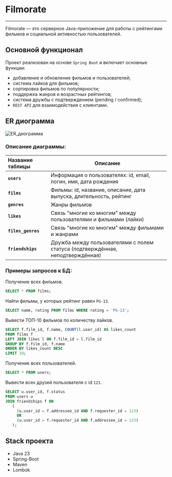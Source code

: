 # Filmorate
***
Filmorate — это серверное Java-приложение для работы с рейтингами фильмов и социальной активностью пользователей.
## Основной функционал
Проект реализован на основе `Spring Boot` и включает основные функции:
* добавление и обновление фильмов и пользователей;
* система лайков для фильмов;
* сортировка фильмов по популярности;
* поддержка жанров и возрастных рейтингов;
* система дружбы с подтверждением (pending / confirmed);
* `REST API` для взаимодействия с клиентами.

## ER диограмма
![ER_диограмма](https://i.yapx.ru/ZUC3J.png)

### Описание диаграммы:

| Название таблицы          | Описание                                                                       |
|:--------------------------| ------------------------------------------------------------------------------ |
| **`users`**               | Информация о пользователях: id, email, логин, имя, дата рождения               |
| **`films`**               | Фильмы: id, название, описание, дата выпуска, длительность, рейтинг            |
| **`genres`**              | Жанры фильмов                                                                  |
| **`likes`**               | Связь "многие ко многим" между пользователями и фильмами (лайки)               |
| **`films_genres`**        | Связь "многие ко многим" между фильмами и жанрами                              |
| **`friendships`**           | Дружба между пользователями с полем статуса (подтверждённая, неподтверждённая) |

### Примеры запросов к БД:
Получение всех фильмов.
```sql
SELECT * FROM films;
```
Найти фильмы, у которых рейтинг равен `PG-13`.
```sql
SELECT name, rating FROM films WHERE rating = 'PG-13';
```
Вывести ТОП-10 фильмов по количеству лайков.
```sql
SELECT f.film_id, f.name, COUNT(l.user_id) AS likes_count
FROM films f
LEFT JOIN likes l ON f.film_id = l.film_id
GROUP BY f.film_id, f.name
ORDER BY likes_count DESC
LIMIT 10;
```
Получение всех пользователей.
```sql
SELECT * FROM users;
```
Вывести всех друзей пользователя с id `123`.
```sql
SELECT u.user_id, f.status
FROM users u
JOIN friendships f ON
   (
     (u.user_id = f.addressee_id AND f.requester_id = 123)
     OR
     (u.user_id = f.requester_id AND f.addressee_id = 123)
   );
```

## Stack проекта
* Java 23
* Spring-Boot
* Maven
* Lombok
